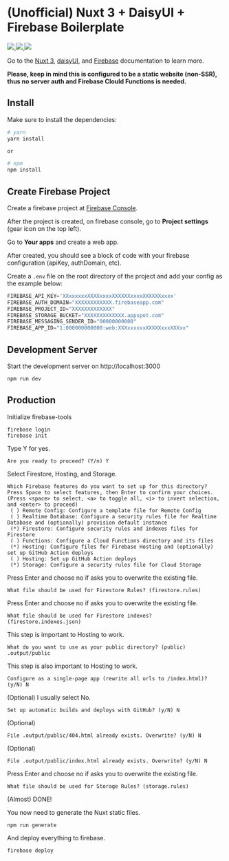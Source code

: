 # (Unofficial) Nuxt 3 + DaisyUI + Firebase Boilerplate


<a href="https://nuxtjs.org">
  <img src="https://firebasestorage.googleapis.com/v0/b/tracking-tool-777.appspot.com/o/assets%2Fnuxt.png?alt=media&token=6f34b34a-7d4e-41ce-a9c4-2733d31b8b2d">
</a>
<a href="https://daisyui.com">
  <img src="https://firebasestorage.googleapis.com/v0/b/tracking-tool-777.appspot.com/o/assets%2FdaisyUI.png?alt=media&token=453cf42f-9ff9-4a5c-9f28-3af49eefb854">
</a>
<a href="https://firebase.com">
  <img src="https://firebasestorage.googleapis.com/v0/b/tracking-tool-777.appspot.com/o/assets%2Ffirebase.png?alt=media&token=36a6b287-602f-459a-b657-cdaefc8854e6">
</a>

Go to the [Nuxt 3](https://nuxtjs.org/docs/get-started/installation), [daisyUI](https://daisyui.com/docs/install/), and [Firebase](https://firebase.google.com/docs) documentation to learn more.

**Please, keep in mind this is configured to be a static website (non-SSR), thus no server auth and Firebase Clould Functions is needed.**

## Install

Make sure to install the dependencies:

```bash
# yarn
yarn install

or

# npm
npm install
```

## Create Firebase Project

Create a firebase project at [Firebase Console](https://console.firebase.google.com/).

After the project is created, on firebase console, go to **Project settings** (gear icon on the top left).

Go to **Your apps** and create a web app.

After created, you should see a block of code with your firebase configuration (apiKey, authDomain, etc).

Create a `.env` file on the root directory of the project and add your config as the example below:

```javascript
FIREBASE_API_KEY='XXxxxxxxXXXXxxxxXXXXXXxxxxXXXXXXxxxx'
FIREBASE_AUTH_DOMAIN="XXXXXXXXXXXX.firebaseapp.com"
FIREBASE_PROJECT_ID="XXXXXXXXXXXXX"
FIREBASE_STORAGE_BUCKET="XXXXXXXXXXXXX.appspot.com"
FIREBASE_MESSAGING_SENDER_ID="00000000000"
FIREBASE_APP_ID="1:000000000000:web:XXXxxxxxxXXXXXxxxXXXxx"
```

## Development Server

Start the development server on http://localhost:3000

```bash
npm run dev
```

## Production

Initialize firebase-tools
```
firebase login
firebase init
```

Type Y for yes.
```
Are you ready to proceed? (Y/n) Y
```

Select Firestore, Hosting, and Storage.
```
Which Firebase features do you want to set up for this directory? Press Space to select features, then Enter to confirm your choices. (Press <space> to select, <a> to toggle all, <i> to invert selection, and <enter> to proceed)
 ( ) Remote Config: Configure a template file for Remote Config
 ( ) Realtime Database: Configure a security rules file for Realtime Database and (optionally) provision default instance
 (*) Firestore: Configure security rules and indexes files for Firestore
 ( ) Functions: Configure a Cloud Functions directory and its files
 (*) Hosting: Configure files for Firebase Hosting and (optionally) set up GitHub Action deploys
 ( ) Hosting: Set up GitHub Action deploys
 (*) Storage: Configure a security rules file for Cloud Storage
```

Press Enter and choose no if asks you to overwrite the existing file.
```
What file should be used for Firestore Rules? (firestore.rules)
```

Press Enter and choose no if asks you to overwrite the existing file.
```
What file should be used for Firestore indexes? (firestore.indexes.json)
```

This step is important to Hosting to work.
```
What do you want to use as your public directory? (public) .output/public
```

This step is also important to Hosting to work.
```
Configure as a single-page app (rewrite all urls to /index.html)? (y/N) N
```

(Optional) I usually select No.
```
Set up automatic builds and deploys with GitHub? (y/N) N
```

(Optional)
```
File .output/public/404.html already exists. Overwrite? (y/N) N
```

(Optional)
```
File .output/public/index.html already exists. Overwrite? (y/N) N
```

Press Enter and choose no if asks you to overwrite the existing file.
```
What file should be used for Storage Rules? (storage.rules)
```

(Almost) DONE!

You now need to generate the Nuxt static files.
```
npm run generate
```

And deploy everything to firebase.
```
firebase deploy
```
